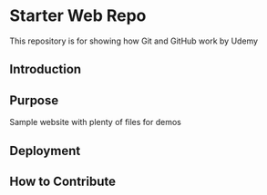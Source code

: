 # Starter Web Repo

This repository is for showing how Git and GitHub work by Udemy

## Introduction

## Purpose

Sample website with plenty of files for demos

## Deployment

## How to Contribute